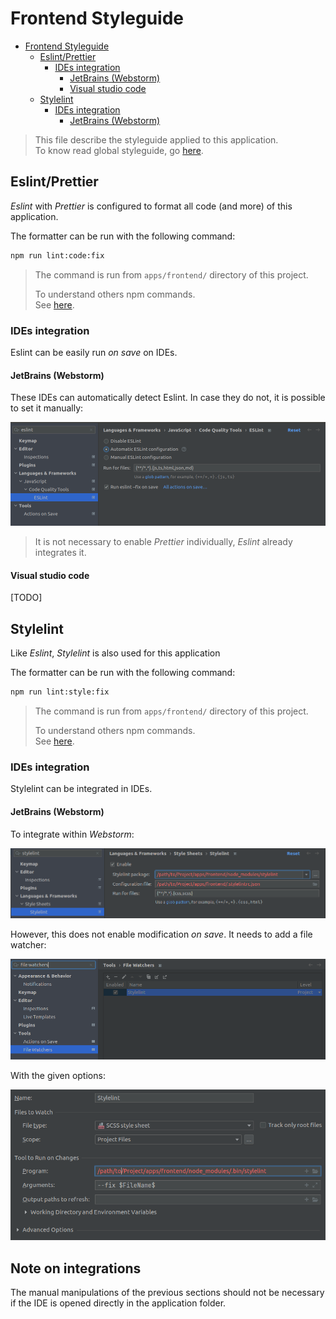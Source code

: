 # Frontend Styleguide

<!-- TOC -->

- [Frontend Styleguide](#frontend-styleguide)
  - [Eslint/Prettier](#eslintprettier)
    - [IDEs integration](#ides-integration)
      - [JetBrains (Webstorm)](#jetbrains-webstorm)
      - [Visual studio code](#visual-studio-code)
  - [Stylelint](#stylelint)
    - [IDEs integration](#ides-integration-1)
      - [JetBrains (Webstorm)](#jetbrains-webstorm-1)

<!-- TOC -->

> This file describe the styleguide applied to this application.  
> To know read global styleguide, go [here](../../docs/styleguide.md).

## Eslint/Prettier

_Eslint_ with _Prettier_ is configured to format all code (and more) of this application.

The formatter can be run with the following command:

```bash
npm run lint:code:fix
```

> The command is run from `apps/frontend/` directory of this project.
>
> To understand others npm commands.  
> See [here](../README.md#commands).

### IDEs integration

Eslint can be easily run _on save_ on IDEs.

#### JetBrains (Webstorm)

These IDEs can automatically detect Eslint.
In case they do not, it is possible to set it manually:

![webstorm.integration](./images/styleguide/eslint-integration.webstorm.png)

> It is not necessary to enable _Prettier_ individually, _Eslint_ already integrates it.

#### Visual studio code

[TODO]

## Stylelint

Like _Eslint_, _Stylelint_ is also used for this application

The formatter can be run with the following command:

```bash
npm run lint:style:fix
```

> The command is run from `apps/frontend/` directory of this project.
>
> To understand others npm commands.  
> See [here](../README.md#commands).

### IDEs integration

Stylelint can be integrated in IDEs.

#### JetBrains (Webstorm)

To integrate within _Webstorm_:

![webstorm.integration](./images/styleguide/stylelint-integration.webstorm.png)

However, this does not enable modification _on save_.
It needs to add a file watcher:

![webstorm.file-watcher](./images/styleguide/stylelint-file-watcher.webstorm.png)

With the given options:

![webstorm.on-save](./images/styleguide/stylelint-on-save.webstorm.png)

## Note on integrations

The manual manipulations of the previous sections should not be necessary
if the IDE is opened directly in the application folder.
